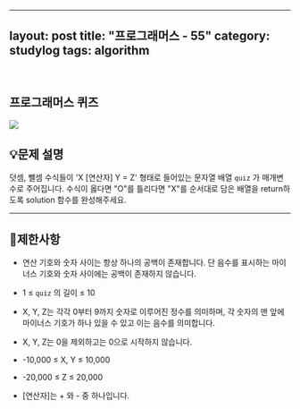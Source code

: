 ﻿
---
layout: post
title: "프로그래머스 - 55"
category: studylog
tags: algorithm
---

<br>

## 프로그래머스 퀴즈


![](https://velog.velcdn.com/images/dlsdud9098/post/e1464da6-734f-4172-a5d3-8df73b71a328/image.png)
## 💡문제 설명
덧셈, 뺄셈 수식들이 'X [연산자] Y = Z' 형태로 들어있는 문자열 배열 ```quiz```
가 매개변수로 주어집니다. 수식이 옳다면 "O"를 틀리다면 "X"를 순서대로 담은 배열을 return하도록 solution 함수를 완성해주세요.


---




## 🚫제한사항


* 연산 기호와 숫자 사이는 항상 하나의 공백이 존재합니다. 단 음수를 표시하는 마이너스 기호와 숫자 사이에는 공백이 존재하지 않습니다.




* 1 ≤ ```quiz```
의 길이 ≤ 10




* X, Y, Z는 각각 0부터 9까지 숫자로 이루어진 정수를 의미하며, 각 숫자의 맨 앞에 마이너스 기호가 하나 있을 수 있고 이는 음수를 의미합니다.




* X, Y, Z는 0을 제외하고는 0으로 시작하지 않습니다.




* -10,000 ≤ X, Y ≤ 10,000




* -20,000 ≤ Z ≤ 20,000




* [연산자]는 + 와 - 중 하나입니다.
